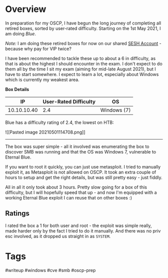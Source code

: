 # Overview
In preparation for my OSCP, I have begun the long journey of completing all retired boxes, sorted by user-rated difficulty. Starting on the 1st May 2021, I am doing *Blue*.

*Note:* I am doing these retired boxes for now on our shared [SESH Account](https://www.hackthebox.eu/profile/451740) - because why pay for VIP twice?

I have been recommended to tackle these up to about a 6 in difficulty, as that is about the highest I should encounter in the exam. I don't expect to do them all by the time I sit my exam (aiming for mid-late August 2021), but I have to start somewhere. I expect to learn a lot, especially about Windows which is currently my weakest area.

**Box Details**

|IP|User-Rated Difficulty|OS|
|---|---|---|
|10.10.10.40|2.4|Windows (7)|

Blue has a difficulty rating of 2.4, the lowest on HTB:

![[Pasted image 20210501114708.png]]

---

The box was super simple - all it involved was enumerating the box to discover SMB was running and that the OS was Windows 7, vulnerable to Eternal Blue.

If you want to root it quickly, you can just use metasploit. I tried to manually exploit it, as Metasploit is not allowed on OSCP. It took an extra couple of hours to setup and get the right details, but was still pretty easy - just fiddly.

All in all it only took about 3 hours. Pretty slow going for a box of this difficulty, but I will hopefully speed that up - and now I'm equipped with a working Eternal Blue exploit I can reuse that on other boxes :)

## Ratings

I rated the box a 1 for both user and root - the exploit was simple really, made harder only by the fact I tried to do it manually. And there was no priv esc involved, as it dropped us straight in as `SYSTEM`.

# Tags

#writeup #windows #cve #smb #oscp-prep 